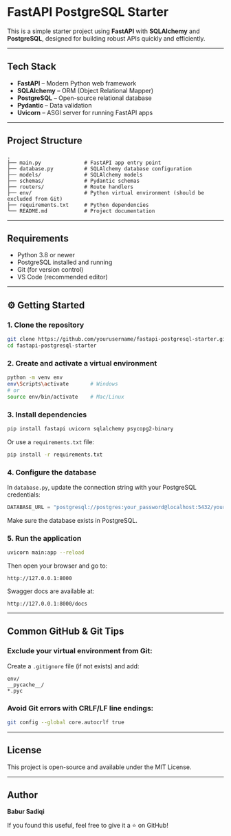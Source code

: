 #  FastAPI PostgreSQL Starter

This is a simple starter project using **FastAPI** with **SQLAlchemy** and **PostgreSQL**, designed for building robust APIs quickly and efficiently.

---

##  Tech Stack

- **FastAPI** – Modern Python web framework
- **SQLAlchemy** – ORM (Object Relational Mapper)
- **PostgreSQL** – Open-source relational database
- **Pydantic** – Data validation
- **Uvicorn** – ASGI server for running FastAPI apps

---

##  Project Structure

```
.
├── main.py              # FastAPI app entry point
├── database.py          # SQLAlchemy database configuration
├── models/              # SQLAlchemy models
├── schemas/             # Pydantic schemas
├── routers/             # Route handlers
├── env/                 # Python virtual environment (should be excluded from Git)
├── requirements.txt     # Python dependencies
└── README.md            # Project documentation
```

---

##  Requirements

- Python 3.8 or newer
- PostgreSQL installed and running
- Git (for version control)
- VS Code (recommended editor)

---

## ⚙ Getting Started

### 1. Clone the repository

```bash
git clone https://github.com/yourusername/fastapi-postgresql-starter.git
cd fastapi-postgresql-starter
```

### 2. Create and activate a virtual environment

```bash
python -m venv env
env\Scripts\activate       # Windows
# or
source env/bin/activate    # Mac/Linux
```

### 3. Install dependencies

```bash
pip install fastapi uvicorn sqlalchemy psycopg2-binary
```

Or use a `requirements.txt` file:

```bash
pip install -r requirements.txt
```

### 4. Configure the database

In `database.py`, update the connection string with your PostgreSQL credentials:

```python
DATABASE_URL = "postgresql://postgres:your_password@localhost:5432/your_database"
```

Make sure the database exists in PostgreSQL.

### 5. Run the application

```bash
uvicorn main:app --reload
```

Then open your browser and go to:

```
http://127.0.0.1:8000
```

Swagger docs are available at:

```
http://127.0.0.1:8000/docs
```

---

##  Common GitHub & Git Tips

### Exclude your virtual environment from Git:

Create a `.gitignore` file (if not exists) and add:

```
env/
__pycache__/
*.pyc
```

### Avoid Git errors with CRLF/LF line endings:

```bash
git config --global core.autocrlf true
```

---

##  License

This project is open-source and available under the MIT License.

---

##  Author

**Babur Sadiqi**

If you found this useful, feel free to give it a ⭐ on GitHub!
